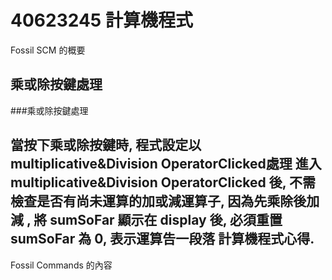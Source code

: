 40623245 計算機程式
===

Fossil SCM 的概要

乘或除按鍵處理
---

###乘或除按鍵處理

當按下乘或除按鍵時, 程式設定以 multiplicative&Division OperatorClicked處理
進入 multiplicative&Division OperatorClicked 後, 不需檢查是否有尚未運算的加或減運算子, 因為先乘除後加減
, 將 sumSoFar 顯示在 display 後, 必須重置 sumSoFar 為 0, 表示運算告一段落
計算機程式心得.
---

Fossil Commands 的內容
